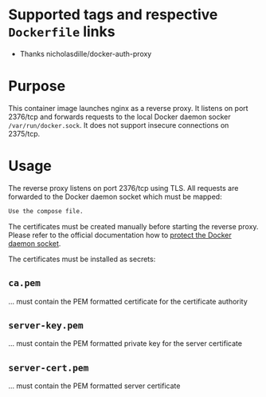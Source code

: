 # Supported tags and respective `Dockerfile` links

- Thanks nicholasdille/docker-auth-proxy

# Purpose

This container image launches nginx as a reverse proxy. It listens on port 2376/tcp and forwards requests to the local Docker daemon socker `/var/run/docker.sock`. It does not support insecure connections on 2375/tcp.

# Usage

The reverse proxy listens on port 2376/tcp using TLS. All requests are forwarded to the Docker daemon socket which must be mapped:

```bash
Use the compose file.
```

The certificates must be created manually before starting the reverse proxy. Please refer to the official documentation how to [protect the Docker daemon socket](https://docs.docker.com/engine/security/https/).

The certificates must be installed as secrets:

## `ca.pem`

... must contain the PEM formatted certificate for the certificate authority

## `server-key.pem`

... must contain the PEM formatted private key for the server certificate

## `server-cert.pem`

... must contain the PEM formatted server certificate
